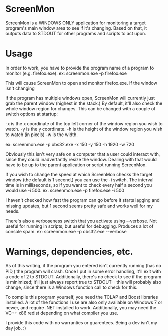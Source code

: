 # ScreenMon
ScreenMon is a WINDOWS ONLY application for monitoring a target program's main window area to see if it's changing. Based on that, it outputs data to STDOUT for other programs and scripts to act upon.

# Usage
In order to work, you have to provide the program name of a program to monitor (e.g. firefox.exe).
ex: screenmon.exe -p firefox.exe

This will cause ScreenMon to open and monitor firefox.exe. If the window isn't changing

If the program has multiple windows open, ScreenMon will currently just grab the parent window (highest in the stack.) By default, it'll also check the whole window region for changes. This can be changed with a couple of switch options at startup:

-x is the x coordinate of the top left corner of the window region you wish to watch.
-y is the y coordinate.
-h is the height of the window region you wish to watch (in pixels)
-w is the width.

ex: screenmon.exe -p obs32.exe -x 150 -y 150 -h 1920 -w 720

Obviously this isn't very safe on a computer that a user could interact with, since they could inadvertantly resize the window. Dealing with that would have to be up to the parent application or script running ScreenMon.

If you wish to change the speed at which ScreenMon checks the target window (the default is 1 second,) you can use the -i switch. The interval time is in milliseconds, so if you want to check every half a second you would use -i 500.
ex. screenmon.exe -p firefox.exe -i 500

I haven't checked how fast the program can go before it starts lagging and missing updates, but 1 second seems pretty safe and works well for my needs.

There's also a verboseness switch that you activate using --verbose. Not useful for running in scripts, but useful for debugging. Produces a lot of console spam.
ex: screenmon.exe -p obs32.exe --verbose

# Warnings, dependencies, etc.
As of this writing, if the program you entered isn't currently running (has no PID,) the program will crash. Once I put in some error handling, it'll exit with a code of 2 to STDOUT. Additionally, there's no check to see if the program is minimized; it'll just always report true to STDOUT-- this will probably also change, since there is a Windows function call to check for this.

To compile this program yourself, you need the TCLAP and Boost libraries installed. A lot of the functions I use are also only available on Windows 7 or newer, and require .NET installed to work. Additionally, you may need the VC++ x86 redist depending on what compiler you use.

I provide this code with no warranties or guarentees. Being a dev isn't my day job. :)
